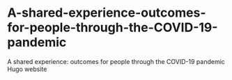 # A-shared-experience-outcomes-for-people-through-the-COVID-19-pandemic
A shared experience: outcomes for people through the COVID-19 pandemic Hugo website

